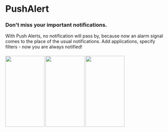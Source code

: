 # PushAlert
### Don't miss your important notifications.
With Push Alerts, no notification will pass by, because now an alarm signal comes to the place of the usual notifications. Add applications, specify filters - now you are always notified!

#### <img src="https://lh3.googleusercontent.com/r_VreA1RBwJJKVJoShTx4HtItBdfPVFICkLtHV0qoD3y3FMFJFcpITis-yaQhO-R_MU" align="left" height="222" width="122" > <img src="https://lh3.googleusercontent.com/KL3zDl6hdbfAwf8SOOwFygcQ6Z_PWO5trgxS3kEH1ZK-TBMa5yvvmiPZtpZQRuGddWg" align="left" height="222" width="122" > <img src="https://lh3.googleusercontent.com/6o9jEoteBeoX12v3K9W1Y-w6Po7OoHxWG9i3WVDZyjAS9sAx5atq6cIpbVFu1fkJd7w" align="left" height="222" width="122" >
